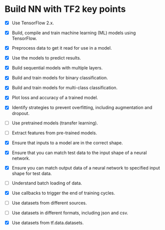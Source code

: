 # Build NN with TF2 key points

- [x]  Use TensorFlow 2.x.
- [x]  Build, compile and train machine learning (ML) models using TensorFlow.
- [x]  Preprocess data to get it read for use in a model.
- [x]  Use the models to predict results.
- [x]  Build sequential models with multiple layers.
- [x]  Build and train models for binary classification.
- [x]  Build and train models for multi-class classification.
- [x]  Plot loss and accuracy of a trained model.
- [x]  Identify strategies to prevent overfitting, including augmentation and dropout.
- [ ]  Use pretrained models (transfer learning).
- [ ]  Extract features from pre-trained models.
- [x]  Ensure that inputs to a model are in the correct shape.
- [x]  Ensure that you can match test data to the input shape of a neural network.
- [x]  Ensure you can match output data of a neural network to specified input shape for test data.
- [ ]  Understand batch loading of data.
- [x]  Use callbacks to trigger the end of training cycles.
- [ ]  Use datasets from different sources.
- [ ]  Use datasets in different formats, including json and csv.
- [x]  Use datasets from tf.data.datasets.

